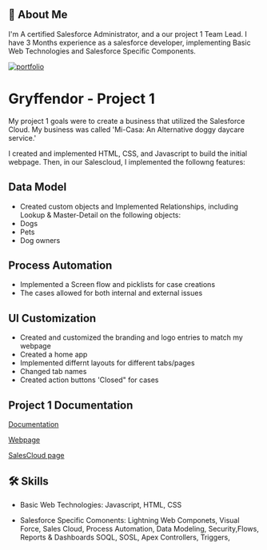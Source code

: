 
## 🚀 About Me
I'm A certified Salesforce Administrator, and a our project 1 Team Lead. I have 3
Months experience as a salesforce developer, implementing Basic Web Technologies and Salesforce
Specific Components.

[![portfolio](https://img.shields.io/badge/my_portfolio-000?style=for-the-badge&logo=ko-fi&logoColor=white)](https://app.revature.com/profile/JRios/561754463a46306e48017d4073f4cf53
)




# Gryffendor - Project 1
My project 1 goals were to create a business that utilized the Salesforce Cloud.
My business was called 'Mi-Casa: An Alternative doggy daycare service.' 

I created and implemented HTML, CSS, and Javascript to build the initial webpage.
Then, in our Salescloud, I implemented the followng features:


## Data Model
- Created custom objects and Implemented Relationships, including Lookup & Master-Detail on the following objects:
- Dogs
- Pets
- Dog owners
## Process Automation

- Implemented a Screen flow and picklists for case creations
- The cases allowed for both internal and external issues
## UI Customization
- Created and customized the branding and logo entries to match my webpage
- Created a home app
- Implemented differnt layouts for different tabs/pages
- Changed tab names
- Created action buttons 'Closed" for cases
## Project 1 Documentation

[Documentation](https://github.com/jennarios/Gryff_Proj_1/tree/Jenna)

[Webpage](file:///C:/Users/riosj/Projects/Gryff_Projects/Project_0/home.html)

[SalesCloud page](https://creative-moose-oy8mr5-dev-ed.lightning.force.com/lightning/page/home)



## 🛠 Skills
- Basic Web Technologies: Javascript, HTML, CSS

- Salesforce Specific Comonents: Lightning Web Componets, Visual Force, Sales Cloud, Process Automation, Data Modeling, Security,Flows, Reports & Dashboards SOQL, SOSL, Apex Controllers, Triggers, 
